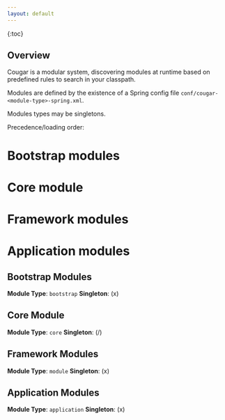 ```yaml
---
layout: default
---
```

{:toc}

## Overview

Cougar is a modular system, discovering modules at runtime based on predefined rules to search in your classpath.

Modules are defined by the existence of a Spring config file `conf/cougar-<module-type>-spring.xml`.

Modules types may be singletons.

Precedence/loading order:
# Bootstrap modules
# Core module
# Framework modules
# Application modules

## Bootstrap Modules

**Module Type**: `bootstrap`
**Singleton**: (x)

## Core Module

**Module Type**: `core`
**Singleton**: (/)

## Framework Modules

**Module Type**: `module`
**Singleton**: (x)

## Application Modules

**Module Type**: `application`
**Singleton**: (x)
